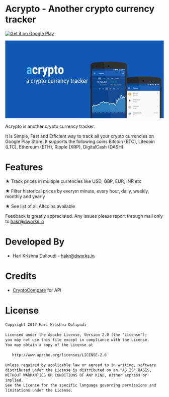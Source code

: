 Acrypto - Another crypto currency tracker
==================================
[<img alt="Get it on Google Play" height="80" src="https://play.google.com/intl/en_us/badges/images/generic/en_badge_web_generic.png">](https://play.google.com/store/apps/details?id=dev.dworks.apps.acrypto&referrer=github)


![ACrypto](/header.jpg)

Acrypto is another crypto currency tracker. 

It is Simple, Fast and Efficient way to track all your crypto currencies on Google Play Store. It supports the following coins Bitcoin (BTC), Litecoin (LTC), Ethereum (ETH), Ripple (XRP), DigitalCash (DASH)

Features
============
★ Track prices in multiple currencies like USD, GBP, EUR, INR etc

★ Filter historical prices by everym minute, every hour, daily, weekly, monthly and yearly

★ See list of all Altcoins available

Feedback is greatly appreciated. Any issues please report through mail only to hakr@dworks.in


Developed By
============

* Hari Krishna Dulipudi - <hakr@dworks.in>

Credits
============

* [CryptoCompare](https://www.cryptocompare.com) for API

License
=======

    Copyright 2017 Hari Krishna Dulipudi

    Licensed under the Apache License, Version 2.0 (the "License");
    you may not use this file except in compliance with the License.
    You may obtain a copy of the License at

       http://www.apache.org/licenses/LICENSE-2.0

    Unless required by applicable law or agreed to in writing, software
    distributed under the License is distributed on an "AS IS" BASIS,
    WITHOUT WARRANTIES OR CONDITIONS OF ANY KIND, either express or implied.
    See the License for the specific language governing permissions and
    limitations under the License.

